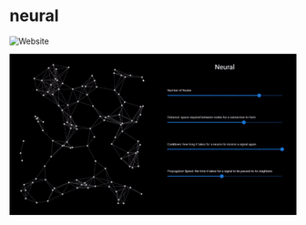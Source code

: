 # neural

![Website](neural-brown.vercel.app)

![](https://github.com/AdamPetersPortfolio/neural/blob/main/Neural.gif)
